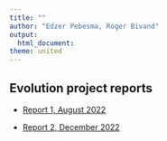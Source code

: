 ```yaml
---
title: ""
author: "Edzer Pebesma, Roger Bivand"
output: 
  html_document:
theme: united
---
```


## Evolution project reports

- [Report 1, August 2022](https://r-spatial.github.io/evolution/report.html)

- [Report 2, December 2022](https://r-spatial.github.io/evolution/report_221207.html)
